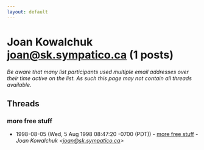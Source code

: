 ```yaml
---
layout: default
---
```


# Joan Kowalchuk <joan@sk.sympatico.ca> (1 posts)

_Be aware that many list participants used multiple email addresses over their time active on the list. As such this page may not contain all threads available._

## Threads

### more free stuff
+ 1998-08-05 (Wed, 5 Aug 1998 08:47:20 -0700 (PDT)) - [more free stuff](/archive/1998/08/a50f5d28127eaff5fcf05a083340dc498571457f5d913160d28cb212432bbeb5) - _Joan Kowalchuk \<joan@sk.sympatico.ca\>_

